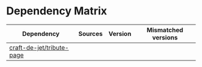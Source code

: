 # Dependency Matrix

Dependency | Sources | Version | Mismatched versions
---------- | ------- | ------- | -------------------
[craft-de-jet/tribute-page](https://github.com/craft-de-jet/tribute-page.git) |  | []() | 
